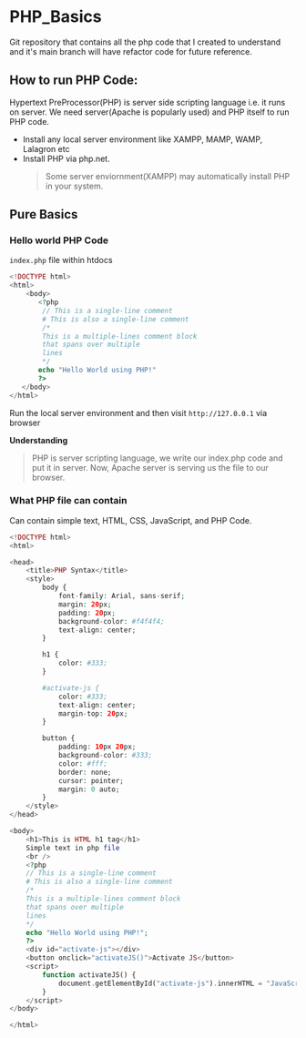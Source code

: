 # PHP_Basics

Git repository that contains all the php code that I created to understand and it's main branch will have refactor code for future reference.

## How to run PHP Code:

Hypertext PreProcessor(PHP) is server side scripting language i.e. it runs on server. We need server(Apache is popularly used) and PHP itself to run PHP code.

- Install any local server environment like XAMPP, MAMP, WAMP, Lalagron etc
- Install PHP via php.net.
  > Some server enviornment(XAMPP) may automatically install PHP in your system.

## Pure Basics

### Hello world PHP Code

`index.php` file within htdocs

```php
<!DOCTYPE html>
<html>
    <body>
       <?php
        // This is a single-line comment
        # This is also a single-line comment
        /*
        This is a multiple-lines comment block
        that spans over multiple
        lines
        */
       echo "Hello World using PHP!"
       ?>
   </body>
</html>
```

Run the local server environment and then visit `http://127.0.0.1` via browser

**Understanding**

> PHP is server scripting language, we write our index.php code and put it in server. Now, Apache server is serving us the file to our browser.

### What PHP file can contain

Can contain simple text, HTML, CSS, JavaScript, and PHP Code.

```php
<!DOCTYPE html>
<html>

<head>
    <title>PHP Syntax</title>
    <style>
        body {
            font-family: Arial, sans-serif;
            margin: 20px;
            padding: 20px;
            background-color: #f4f4f4;
            text-align: center;
        }

        h1 {
            color: #333;
        }

        #activate-js {
            color: #333;
            text-align: center;
            margin-top: 20px;
        }

        button {
            padding: 10px 20px;
            background-color: #333;
            color: #fff;
            border: none;
            cursor: pointer;
            margin: 0 auto;
        }
    </style>
</head>

<body>
    <h1>This is HTML h1 tag</h1>
    Simple text in php file
    <br />
    <?php
    // This is a single-line comment
    # This is also a single-line comment
    /*
    This is a multiple-lines comment block
    that spans over multiple
    lines
    */
    echo "Hello World using PHP!";
    ?>
    <div id="activate-js"></div>
    <button onclick="activateJS()">Activate JS</button>
    <script>
        function activateJS() {
            document.getElementById("activate-js").innerHTML = "JavaScript activated!";
        }
    </script>
</body>

</html>
```
